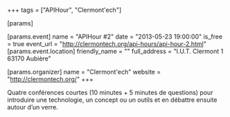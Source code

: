 +++
tags = ["APIHour", "Clermont'ech"]

[params]

[params.event]
name = "APIHour #2"
date = "2013-05-23 19:00:00"
is_free = true
event_url = "http://clermontech.org/api-hours/api-hour-2.html"
[params.event.location]
friendly_name = ""
full_address = "I.U.T. Clermont 1 63170 Aubière"

[params.organizer]
name = "Clermont'ech"
website = "http://clermontech.org/"
+++

Quatre conférences courtes (10 minutes + 5 minutes de questions) pour introduire une technologie, un concept ou un outils et en débattre ensuite autour d’un verre.